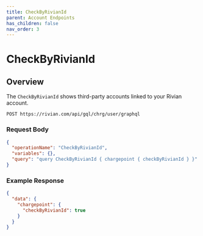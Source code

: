 ```yaml
---
title: CheckByRivianId
parent: Account Endpoints
has_children: false
nav_order: 3
---
```


# CheckByRivianId

## Overview

The `CheckByRivianId` shows third-party accounts linked to your Rivian account.

`POST https://rivian.com/api/gql/chrg/user/graphql`

### Request Body

```json
{
  "operationName": "CheckByRivianId",
  "variables": {},
  "query": "query CheckByRivianId { chargepoint { checkByRivianId } }"
}
```

### Example Response

```json
{
  "data": {
    "chargepoint": {
      "checkByRivianId": true
    }
  }
}
```
